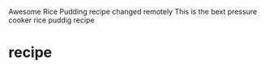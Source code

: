 Awesome Rice Pudding recipe
changed remotely
This is the bext pressure cooker rice puddig recipe
# recipe
